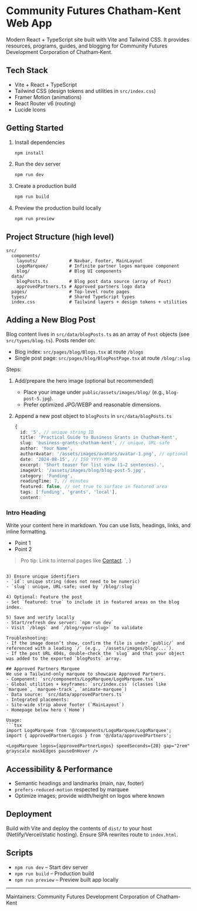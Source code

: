 # Community Futures Chatham-Kent Web App

Modern React + TypeScript site built with Vite and Tailwind CSS. It provides resources, programs, guides, and blogging for Community Futures Development Corporation of Chatham‑Kent.

## Tech Stack
- Vite + React + TypeScript
- Tailwind CSS (design tokens and utilities in `src/index.css`)
- Framer Motion (animations)
- React Router v6 (routing)
- Lucide Icons

## Getting Started
1. Install dependencies
   ```bash
   npm install
   ```
2. Run the dev server
   ```bash
   npm run dev
   ```
3. Create a production build
   ```bash
   npm run build
   ```
4. Preview the production build locally
   ```bash
   npm run preview
   ```

## Project Structure (high level)
```
src/
  components/
    layouts/            # Navbar, Footer, MainLayout
    LogoMarquee/        # Infinite partner logos marquee component
    blog/               # Blog UI components
  data/
    blogPosts.ts        # Blog post data source (array of Post)
    approvedPartners.ts # Approved partners logo data
  pages/                # Top-level route pages
  types/                # Shared TypeScript types
  index.css             # Tailwind layers + design tokens + utilities
```

## Adding a New Blog Post
Blog content lives in `src/data/blogPosts.ts` as an array of `Post` objects (see `src/types/blog.ts`).
Posts render on:
- Blog index: `src/pages/blog/Blogs.tsx` at route `/blogs`
- Single post page: `src/pages/blog/BlogPostPage.tsx` at route `/blog/:slug`

Steps:
1) Add/prepare the hero image (optional but recommended)
   - Place your image under `public/assets/images/blog/` (e.g., `blog-post-5.jpg`).
   - Prefer optimized JPG/WEBP and reasonable dimensions.

2) Append a new post object to `blogPosts` in `src/data/blogPosts.ts`
   ```ts
   {
     id: '5', // unique string ID
     title: 'Practical Guide to Business Grants in Chatham-Kent',
     slug: 'business-grants-chatham-kent', // unique, URL-safe
     author: 'Your Name',
     authorAvatar: '/assets/images/avatars/avatar-1.png', // optional existing avatar
     date: '2024-08-15', // ISO YYYY-MM-DD
     excerpt: 'Short teaser for list view (1–2 sentences).',
     imageUrl: '/assets/images/blog/blog-post-5.jpg',
     category: 'Funding',
     readingTime: 7, // minutes
     featured: false, // set true to surface in featured area
     tags: ['funding', 'grants', 'local'],
     content: `
### Intro Heading
Write your content here in markdown. You can use lists, headings, links, and inline formatting.

- Point 1
- Point 2

> Pro tip: Link to internal pages like [Contact](/about/contact).
`,
   }
   ```

3) Ensure unique identifiers
   - `id`: unique string (does not need to be numeric)
   - `slug`: unique, URL-safe; used by `/blog/:slug`

4) Optional: Feature the post
   - Set `featured: true` to include it in featured areas on the blog index.

5) Save and verify locally
   - Start/refresh dev server: `npm run dev`
   - Visit `/blogs` and `/blog/<your-slug>` to validate

Troubleshooting:
- If the image doesn’t show, confirm the file is under `public/` and referenced with a leading `/` (e.g., `/assets/images/blog/...`).
- If the post URL 404s, double-check the `slug` and that your object was added to the exported `blogPosts` array.

## Approved Partners Marquee
We use a Tailwind-only marquee to showcase Approved Partners.
- Component: `src/components/LogoMarquee/LogoMarquee.tsx`
- Global utilities + keyframes: `src/index.css` (classes like `marquee`, `marquee-track`, `animate-marquee`)
- Data source: `src/data/approvedPartners.ts`
- Integrated placements:
  - Site-wide strip above footer (`MainLayout`)
  - Homepage below hero (`Home`)

Usage:
```tsx
import LogoMarquee from '@/components/LogoMarquee/LogoMarquee';
import { approvedPartnerLogos } from '@/data/approvedPartners';

<LogoMarquee logos={approvedPartnerLogos} speedSeconds={28} gap="2rem" grayscale maskEdges pauseOnHover />
```

## Accessibility & Performance
- Semantic headings and landmarks (main, nav, footer)
- `prefers-reduced-motion` respected by marquee
- Optimize images; provide width/height on logos where known

## Deployment
Build with Vite and deploy the contents of `dist/` to your host (Netlify/Vercel/static hosting). Ensure SPA rewrites route to `index.html`.

## Scripts
- `npm run dev` – Start dev server
- `npm run build` – Production build
- `npm run preview` – Preview built app locally

---
Maintainers: Community Futures Development Corporation of Chatham-Kent

